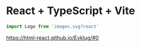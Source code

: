 # React + TypeScript + Vite


```js
import Logo from 'images.svg?react'
````

https://html-react.github.io/Evklug/#0
